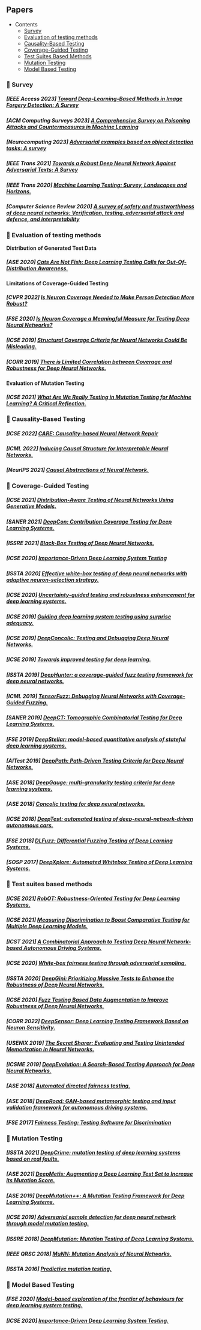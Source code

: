 ## Papers

- Contents
   + [Survey](###Survey)
   + [Evaluation of testing methods](###Evaluation-of-testing-methods)
   + [Causality-Based Testing](###Causality-Based-Testing)
   + [Coverage-Guided Testing](###Coverage-Guided-Testing)
   + [Test Suites Based Methods](###Test-cases-based-methods)  
   + [Mutation Testing](###Mutation-Testing)
   + [Model Based Testing](###Model-Based-Testing)

### 💫 Survey
##### [***IEEE Access 2023***] [*Toward Deep-Learning-Based Methods in Image Forgery Detection: A Survey*](https://ieeexplore.ieee.org/stamp/stamp.jsp?arnumber=10035377)

##### [***ACM Computing Surveys 2023***] [*A Comprehensive Survey on Poisoning Attacks and Countermeasures in Machine Learning*](https://scholar.google.co.uk/scholar?q=A+Comprehensive+Survey+on+Poisoning+Attacks+and+Countermeasures+in+Machine+Learning.&hl=zh-CN&as_sdt=0&as_vis=1&oi=scholart)

##### [***Neurocomputing 2023***] [*Adversarial examples based on object detection tasks: A survey*](https://scholar.google.co.uk/scholar?hl=zh-CN&as_sdt=0%2C5&as_vis=1&q=Adversarial+examples+based+on+object+detection+tasks%3A+A+survey.&btnG=)

##### [IEEE Trans 2021] [*Towards a Robust Deep Neural Network Against Adversarial Texts: A Survey*](https://ieeexplore.ieee.org/abstract/document/9557814)
##### [IEEE Trans 2020] [*Machine Learning Testing: Survey, Landscapes and Horizons.*](https://arxiv.org/pdf/1906.10742.pdf?ref=https://githubhelp.com)
##### [Computer Science Review 2020] [*A survey of safety and trustworthiness of deep neural networks: Verification, testing, adversarial attack and defence, and interpretability*](https://www.sciencedirect.com/science/article/abs/pii/S1574013719302527)

### 💫 Evaluation of testing methods

**Distribution of Generated Test Data**

##### [**ASE 2020**] [Cats Are Not Fish: Deep Learning Testing Calls for Out-Of-Distribution Awareness.](https://ieeexplore.ieee.org/document/9286113)

**Limitations of Coverage-Guided Testing**

##### [**CVPR 2022**] [Is Neuron Coverage Needed to Make Person Detection More Robust?](https://openaccess.thecvf.com/content/CVPR2022W/FaDE-TCV/papers/Pavlitskaya_Is_Neuron_Coverage_Needed_To_Make_Person_Detection_More_Robust_CVPRW_2022_paper.pdf)

##### [**FSE 2020**] [Is Neuron Coverage a Meaningful Measure for Testing Deep Neural Networks?](https://dl.acm.org/doi/pdf/10.1145/3368089.3409754)

##### [**ICSE 2019**] [Structural Coverage Criteria for Neural Networks Could Be Misleading.](https://ieeexplore.ieee.org/document/8805667)

##### [**CORR 2019**] [There is Limited Correlation between Coverage and Robustness for Deep Neural Networks.](https://arxiv.org/pdf/1911.05904.pdf)

**Evaluation of Mutation Testing**
##### [**ICSE 2021**] [What Are We Really Testing in Mutation Testing for Machine Learning? A Critical Reflection.](https://arxiv.org/abs/2103.01341)

### 💫 Causality-Based Testing
##### [**ICSE 2022**] [CARE: Causality-based Neural Network Repair](https://arxiv.org/pdf/2204.09274.pdf)
##### [**ICML 2022**] [Inducing Causal Structure for Interpretable Neural Networks.](https://arxiv.org/abs/2112.00826)
##### [**NeurIPS 2021**] [Causal Abstractions of Neural Network.](https://proceedings.neurips.cc/paper/2021/file/4f5c422f4d49a5a807eda27434231040-Paper.pdf)

### 💫 Coverage-Guided Testing

##### [**ICSE 2021**] [Distribution-Aware Testing of Neural Networks Using Generative Models.](https://arxiv.org/pdf/2102.13602.pdf)

##### [**SANER 2021**] [DeepCon: Contribution Coverage Testing for Deep Learning Systems.](https://www.researchgate.net/publication351501735_DeepCon_Contribution_Coverage_Testing_for_Deep_Learning_Systems)

##### [**ISSRE 2021**] [Black-Box Testing of Deep Neural Networks.](https://ieeexplore.ieee.org/abstract/document/9700360)

##### [**ICSE 2020**] [Importance-Driven Deep Learning System Testing](https://arxiv.org/pdf/2002.03433.pdf)


##### [**ISSTA 2020**] [Effective white-box testing of deep neural networks with adaptive neuron-selection strategy.](https://dl.acm.org/doi/pdf/10.1145/3395363.3397346?casa_token=RZ5-zSG7tOsAAAAA:gG0PhgfkLMTCAAf1AEDQVgELqNZXCNMYPZ-bKWu61fLCVxFUsGUWMyDEAEONYAENzNhnXQmbYeeQyJ4)


##### [**ICSE 2020**] [Uncertainty-guided testing and robustness enhancement for deep learning systems. ](https://dl.acm.org/doi/pdf/10.1145/3377812.3382160?casa_token=aZMrhNOESSgAAAAA:-Ns-ulCiF_e8SCENNcvXRySgafCemKlX87A0_zbwEN7ag8UoFJ0OoyKTL5T3_47Lqw2J6CW17bE7_hw)


##### [**ICSE 2019**] [Guiding deep learning system testing using surprise adequacy.](https://arxiv.org/pdf/1808.08444.pdf)

##### [**ICSE 2019**] [DeepConcolic: Testing and Debugging Deep Neural Networks.](https://ieeexplore.ieee.org/abstract/document/8802786)

##### [**ICSE 2019**] [Towards improved testing for deep learning.](https://arxiv.org/pdf/1902.06320.pdf)

##### [**ISSTA 2019**] [DeepHunter: a coverage-guided fuzz testing framework for deep neural networks. ](https://experts.illinois.edu/en/publications/deephunter-a-coverage-guided-fuzz-testing-framework-for-deep-neur)


##### [**ICML 2019**] [TensorFuzz: Debugging Neural Networks with Coverage-Guided Fuzzing. ](http://proceedings.mlr.press/v97/odena19a/odena19a.pdf)


##### [**SANER 2019**] [DeepCT: Tomographic Combinatorial Testing for Deep Learning Systems.](http://stap.ait.kyushu-u.ac.jp/~zhao/pub/pdf/saner2019.pdf)


##### [**FSE 2019**] [DeepStellar: model-based quantitative analysis of stateful deep learning systems.](https://dl.acm.org/doi/10.1145/3338906.3338954)

##### [**AITest 2019**] [DeepPath: Path-Driven Testing Criteria for Deep Neural Networks.](https://ieeexplore.ieee.org/abstract/document/8718217)


##### [**ASE 2018**] [DeepGauge: multi-granularity testing criteria for deep learning systems.](https://arxiv.org/pdf/1803.07519.pdf)


##### [**ASE 2018**] [Concolic testing for deep neural networks.](https://dl.acm.org/doi/pdf/10.1145/3238147.3238172?casa_token=cr27tkWst80AAAAA:elNXdvTosrndr_2reBIBLhHUEQKM38i9m5kz1cvHJ_3GxPvBLnccmv_WNKhFiJBsaVtlX3jW4QpjtFc)


##### [**ICSE 2018**] [DeepTest: automated testing of deep-neural-network-driven autonomous cars.](https://dl.acm.org/doi/pdf/10.1145/3180155.3180220)


##### [**FSE 2018**] [DLFuzz: Differential Fuzzing Testing of Deep Learning Systems.](https://arxiv.org/pdf/1808.09413.pdf)


##### [**SOSP 2017**] [DeepXplore: Automated Whitebox Testing of Deep Learning Systems.](https://arxiv.org/pdf/1705.06640.pdf)

### 💫 Test suites based methods

##### [**ICSE 2021**] [RobOT: Robustness-Oriented Testing for Deep Learning Systems.](https://arxiv.org/pdf/2102.05913.pdf)

##### [**ICSE 2021**] [Measuring Discrimination to Boost Comparative Testing for Multiple Deep Learning Models.](https://arxiv.org/abs/2103.04333)

##### [**ICST 2021**] [A Combinatorial Approach to Testing Deep Neural Network-based Autonomous Driving Systems.](https://csrc.nist.gov/csrc/media/Projects/automated-combinatorial-testing-for-software/documents/CT.DNN.IWCT-21.pdf)


##### [**ICSE 2020**] [White-box fairness testing through adversarial sampling.](https://ink.library.smu.edu.sg/cgi/viewcontent.cgi?article=5635&context=sis_research)

##### [**ISSTA 2020**] [DeepGini: Prioritizing Massive Tests to Enhance the Robustness of Deep Neural Networks.](https://arxiv.org/pdf/1903.00661.pdf)

##### [**ICSE 2020**] [Fuzz Testing Based Data Augmentation to Improve Robustness of Deep Neural Networks.](https://dl.acm.org/doi/10.1145/3377811.3380415)

##### [**CORR 2022**] [DeepSensor: Deep Learning Testing Framework Based on Neuron Sensitivity.](https://arxiv.org/abs/2202.07464)

##### [**USENIX 2019**] [The Secret Sharer: Evaluating and Testing Unintended Memorization in Neural Networks.](https://www.usenix.org/system/files/sec19-carlini.pdf)

##### [**ICSME 2019**] [DeepEvolution: A Search-Based Testing Approach for Deep Neural Networks.](https://arxiv.org/abs/1909.02563)

##### [**ASE 2018**] [Automated directed fairness testing.](https://arxiv.org/pdf/1807.00468.pdf)

##### [**ASE 2018**] [DeepRoad: GAN-based metamorphic testing and input validation framework for autonomous driving systems.](https://dl.acm.org/doi/10.1145/3238147.3238187)

##### [**FSE 2017**] [Fairness Testing: Testing Software for Discrimination ](https://dl.acm.org/doi/pdf/10.1145/3106237.3106277)




### 💫 Mutation Testing

##### [**ISSTA 2021**] [DeepCrime: mutation testing of deep learning systems based on real faults.](https://dl.acm.org/doi/10.1145/3460319.3464825)


##### [**ASE 2021**] [DeepMetis: Augmenting a Deep Learning Test Set to Increase its Mutation Score.](https://arxiv.org/abs/2109.07514)


##### [**ASE 2019**] [DeepMutation++: A Mutation Testing Framework for Deep Learning Systems. ](https://dl.acm.org/doi/pdf/10.1109/ASE.2019.00126)

##### [**ICSE 2019**] [Adversarial sample detection for deep neural network through model mutation testing. ](https://arxiv.org/pdf/1812.05793.pdf?ref=https://githubhelp.com)

##### [**ISSRE 2018**] [DeepMutation: Mutation Testing of Deep Learning Systems.](https://arxiv.org/pdf/1805.05206.pdf)

##### [**IEEE QRSC 2018**] [MuNN: Mutation Analysis of Neural Networks.](https://ieeexplore.ieee.org/abstract/document/8431960)

##### [**ISSTA 2016**] [Predictive mutation testing.](https://dl.acm.org/doi/abs/10.1145/2931037.2931038)



### 💫 Model Based Testing
#####  [**FSE 2020**] [Model-based exploration of the frontier of behaviours for deep learning system testing.](https://dl.acm.org/doi/pdf/10.1145/3368089.3409730?casa_token=GrLj6n_mt10AAAAA:u9FoFIy6FWSazxZsXJ1Glo6NItges6EnTIiVjTQ9_EVathiikDbpBHaP0_BTeEyaaCP-ZxDqtBRn8iE)

#####  [**ICSE 2020**] [Importance-Driven Deep Learning System Testing.](https://arxiv.org/abs/2002.03433)
